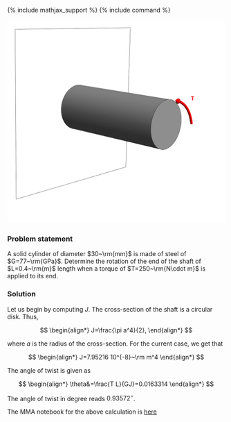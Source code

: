 {% include mathjax_support %}
{% include command %}


![](2021-10-03-20-13-25.png)

### Problem statement 
A solid cylinder of  diameter $30~\rm{mm}$ is made of  steel of $G=77~\rm{GPa}$. Determine the rotation of the end of the shaft of $L=0.4~\rm{m}$ length when a torque of $T=250~\rm{N\cdot m}$ is applied to its end. 


### Solution


Let us begin by computing $J$. The cross-section of the shaft is a circular disk. Thus, 

$$
\begin{align*}
J=\frac{\pi a^4}{2},
\end{align*}
$$

where $a$ is the radius of the cross-section. For the current case, we get that

$$
\begin{align*}
J=7.95216 10^{-8}~\rm m^4
\end{align*}
$$

The angle of twist is given as 

$$
\begin{align*}
\theta&=\frac{T L}{GJ}=0.0163314
\end{align*}
$$

The angle of twist in degree reads $0.93572^{\circ}$. 

The MMA notebook for the above calculation is [here](./WFiles/SP1.nb)